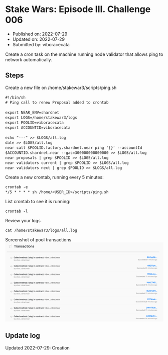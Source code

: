 # Stake Wars: Episode III. Challenge 006
* Published on: 2022-07-29
* Updated on: 2022-07-29
* Submitted by: viboracecata

Create a cron task on the machine running node validator that allows ping to network automatically.

## Steps

Create a new file on /home/stakewar3/scripts/ping.sh

```
#!/bin/sh
# Ping call to renew Proposal added to crontab

export NEAR_ENV=shardnet
export LOGS=/home/stakewar3/logs
export POOLID=viboracecata
export ACCOUNTID=viboracecata

echo "---" >> $LOGS/all.log
date >> $LOGS/all.log
near call $POOLID.factory.shardnet.near ping '{}' --accountId $ACCOUNTID.shardnet.near --gas=300000000000000 >> $LOGS/all.log
near proposals | grep $POOLID >> $LOGS/all.log
near validators current | grep $POOLID >> $LOGS/all.log
near validators next | grep $POOLID >> $LOGS/all.log

```
Create a new crontab, running every 5 minutes:

```
crontab -e
*/5 * * * * sh /home/<USER_ID>/scripts/ping.sh
```

List crontab to see it is running:
```
crontab -l
```

Review your logs 

```
cat /home/stakewar3/logs/all.log
```
Screenshot of pool transactions
![image](https://github.com/aquariusluo/Stakewars-III/blob/main/challenges/images/challenge006.png)

## Update log


Updated 2022-07-29: Creation

